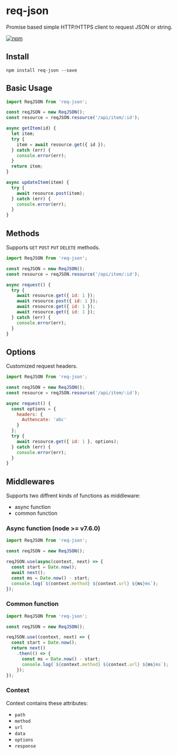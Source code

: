 # req-json

Promise based simple HTTP/HTTPS client to request JSON or string.

[![npm](https://nodei.co/npm/req-json.png?downloads=true&stars=true)](https://www.npmjs.com/package/req-json)

## Install

```
npm install req-json --save
```

## Basic Usage

```js
import ReqJSON from 'req-json';

const reqJSON = new ReqJSON();
const resource = reqJSON.resource('/api/item/:id');

async getItem(id) {
  let item;
  try {
    item = await resource.get({ id });
  } catch (err) {
    console.error(err);
  }
  return item;
}

async updateItem(item) {
  try {
    await resource.post(item);
  } catch (err) {
    console.error(err);
  }
}
```

## Methods

Supports `GET` `POST` `PUT` `DELETE` methods.

```js
import ReqJSON from 'req-json';

const reqJSON = new ReqJSON();
const resource = reqJSON.resource('/api/item/:id');

async request() {
  try {
    await resource.get({ id: 1 });
    await resource.post({ id: 1 });
    await resource.get({ id: 1 });
    await resource.get({ id: 1 });
  } catch (err) {
    console.error(err);
  }
}
```

## Options

Customized request headers.

```js
import ReqJSON from 'req-json';

const reqJSON = new ReqJSON();
const resource = reqJSON.resource('/api/item/:id');

async request() {
  const options = {
    headers: {
      Authencate: 'abc'
    }
  };
  try {
    await resource.get({ id: 1 }, options);
  } catch (err) {
    console.error(err);
  }
}
```

## Middlewares

Supports two diffrent kinds of functions as middleware:

* async function
* common function

### Async function (node >= v7.6.0)

```js
import ReqJSON from 'req-json';

const reqJSON = new ReqJSON();

reqJSON.use(async(context, next) => {
  const start = Date.now();
  await next();
  const ms = Date.now() - start;
  console.log(`${context.method} ${context.url} ${ms}ms`);
});
```

### Common function

```js
import ReqJSON from 'req-json';

const reqJSON = new ReqJSON();

reqJSON.use((context, next) => {
  const start = Date.now();
  return next()
    .then(() => {
      const ms = Date.now() - start;
      console.log(`${context.method} ${context.url} ${ms}ms`);
    });
});
```

### Context

Context contains these attributes:

* `path`
* `method`
* `url`
* `data`
* `options`
* `response`
